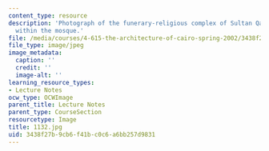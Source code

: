 ```yaml
---
content_type: resource
description: 'Photograph of the funerary-religious complex of Sultan Qaytbay: minbar
  within the mosque.'
file: /media/courses/4-615-the-architecture-of-cairo-spring-2002/3438f27b9cb6f41bc0c6a6bb257d9831_1132.jpg
file_type: image/jpeg
image_metadata:
  caption: ''
  credit: ''
  image-alt: ''
learning_resource_types:
- Lecture Notes
ocw_type: OCWImage
parent_title: Lecture Notes
parent_type: CourseSection
resourcetype: Image
title: 1132.jpg
uid: 3438f27b-9cb6-f41b-c0c6-a6bb257d9831
---
```

